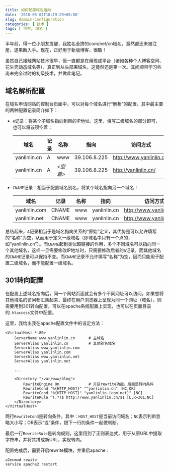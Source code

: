 ```yaml
---
title: 如何配置域名指向
date: '2018-08-04T18:19:20+08:00'
slug: domain-configuration
categories: [ 技术 ]
tags: [ 博客, 域名 ]
---
```

半年前，得一位小朋友提醒，我姓名全拼的com/net/cn域名，竟然都还未被注册，遂果断入手。现在，正好用于新版博客，很酷！

虽然自己接触网站技术很早，但一直都是在用现成平台（诸如各种个人博客空间、花生壳动态域名等），真正到从头部署域名，这竟然还是第一次。其间顺带学习些尚未完全过时的初级技术，并做此笔记。

## 域名解析配置

在域名申请网站的控制台页面中，可以对每个域名进行“解析”的配置。其中最主要的两种配置记录简介如下：

* `A`记录：将某个子域名指向到目的IP地址。这里，填写二级域名的部分即可，也可以将该项空着：

    | 域名         | 记录 | 名称     | 指向         | 访问方式                 |
    |--------------|------|----------|--------------|--------------------------|
    | yanlinlin.cn | A    | www      | 39.106.8.225 | http://www.yanlinlin.cn/ |
    | yanlinlin.cn | A    | *<空着>* | 39.106.8.225 | http://yanlinlin.cn/     |

* `CNAME`记录：相当于配置域名别名，将某个域名指向另一个域名：

    | 域名          | 记录  | 名称 | 指向         | 访问方式                  |
    |---------------|-------|------|--------------|---------------------------|
    | yanlinlin.com | CNAME | www  | yanlinlin.cn | http://www.yanlinlin.com/ |
    | yanlinlin.net | CNAME | www  | yanlinlin.cn | http://www.yanlinlin.net/ |

总结起来，`A`记录相当于是域名指向关系的“原始”定义，其优势是可以允许填写的“名称”为空，从而用于定义一级域名（即域名中只有一个点的，如“yanlinlin.cn”）。而`CNAME`起到类似超链接的作用，多个不同域名可以指向同一个其他域名，这样一旦需要修改IP地址时，只需要修改后者的`A`记录，而其他域名的`CNAME`记录可以保持不变。而`CNAME`记录不允许填写“名称”为空，因而只能用于配置二级域名，而不能配置一级域名。

## 301转向配置

在配置上述域名指向后，同一个网站页面就会有多个不同网址可以访问。如果想将其他域名的访问都汇集起来，最终在用户浏览器上呈现为同一个网址（域名），则需要用到301转向配置。可以在apache系统配置上实现，也可以在页面目录的`.htaccess`文件中配置。

这里，我给出我在apache配置文件中的设定方法：

    <VirtualHost *:80>
    	ServerName www.yanlinlin.cn      # 主域名
    	ServerAlias yanlinlin.cn         # 其他别名域名
    	ServerAlias www.yanlinlin.com
    	ServerAlias yanlinlin.com
    	ServerAlias www.yanlinlin.net
    	ServerAlias yanlinlin.net

        ...
    
    	<Directory "/var/www/blog">
    		RewriteEngine On             # 开启rewrite功能，后面是转向条件
    		RewriteCond "%{HTTP_HOST}" "^yanlinlin.cn" [NC,OR]
    		RewriteCond "%{HTTP_HOST}" "yanlinlin.(com|net)" [NC]
    		RewriteRule ^(.*)$ http://www.yanlinlin.cn/$1 [L,R=301,NC]
    	</Directory>
    </VirtualHost>

两行`RewriteCond`是转向条件。其中：`HOST_HOST`是当前访问域名；`NC`表示判断忽略大小写；OR表示“或”条件，跟下一行的条件一起做判断。

最后一行`RewriteRule`是转向规则。这里用到了正则表达式，用于从原URL中提取字符串，并将其拼成新URL，实现转向。

配置完成后，需要开启rewrite模块，并重启apache：

    a2enmod rewite
    service apache2 restart
